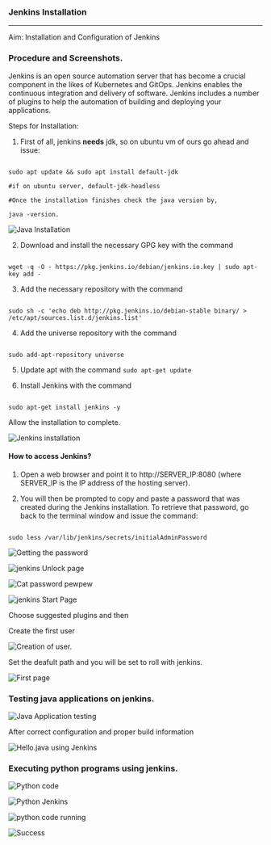 ### Jenkins Installation


***

Aim:
Installation and Configuration of Jenkins

### Procedure and Screenshots.

Jenkins is an open source automation server that has become a crucial component in the likes of Kubernetes and GitOps. Jenkins enables the continuous integration and delivery of software. Jenkins includes a number of plugins to help the automation of building and deploying your applications.

Steps for Installation:

1. First of all, jenkins **needs** jdk, so on ubuntu vm of ours go ahead and issue:

```

sudo apt update && sudo apt install default-jdk

#if on ubuntu server, default-jdk-headless

#Once the installation finishes check the java version by,

java -version.
```

![Java Installation](Devops-Study.Cheese_Thu-16Apr20_06.56.png)

2. Download and install the necessary GPG key with the command

```

wget -q -O - https://pkg.jenkins.io/debian/jenkins.io.key | sudo apt-key add -
```

3. Add the necessary repository with the command

```

sudo sh -c 'echo deb http://pkg.jenkins.io/debian-stable binary/ > /etc/apt/sources.list.d/jenkins.list'
```

4. Add the universe repository with the command

```

sudo add-apt-repository universe
```

5. Update apt with the command ```sudo apt-get update```

6. Install Jenkins with the command

```

sudo apt-get install jenkins -y
```

Allow the installation to complete.

![Jenkins installation](Devops-Study.Cheese_Thu-16Apr20_07.04.png)

#### How to access Jenkins?

1. Open a web browser and point it to http://SERVER_IP:8080 (where SERVER_IP is the IP address of the hosting server).

2. You will then be prompted to copy and paste a password that was created during the Jenkins installation. To retrieve that password, go back to the terminal window and issue the command:

```

sudo less /var/lib/jenkins/secrets/initialAdminPassword
```

![Getting the password](Devops-Study.Cheese_Thu-16Apr20_07.24.png)

![jenkins Unlock page](Devops-Study.Cheese_Thu-16Apr20_07.26.png)

![Cat password pewpew](Devops-Study.Cheese_Thu-16Apr20_07.31.png)

![jenkins Start Page](Devops-Study.Cheese_Thu-16Apr20_07.27.png)

Choose suggested plugins and then

Create the first user

![Creation of user.](Devops-Study.Cheese_Thu-16Apr20_07.41.png)

Set the deafult path and you will be set to roll with jenkins.

![First page](Devops-Study.Cheese_Thu-16Apr20_07.42.png)

### Testing java applications on jenkins.

![Java Application testing](Devops-Study.Cheese_Thu-16Apr20_07.44.png)

After correct configuration and proper build information

![Hello.java using Jenkins](Devops-Study.Cheese_Thu-16Apr20_09.05.png)

### Executing python programs using jenkins.

![Python code](Devops-Study.Cheese_Thu-16Apr20_09.28.png)

![Python Jenkins](Devops-Study.Cheese_Thu-16Apr20_09.30.png)

![python code running](Devops-Study.Cheese_Thu-16Apr20_09.31.png)

![Success](Devops-Study.Cheese_Thu-16Apr20_09.32.png)
